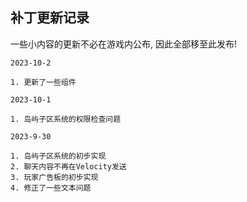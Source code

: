 ## 补丁更新记录

一些小内容的更新不必在游戏内公布, 因此全部移至此发布!

```
2023-10-2

1. 更新了一些组件
```

```
2023-10-1

1. 岛屿子区系统的权限检查问题
```

```
2023-9-30

1. 岛屿子区系统的初步实现
2. 聊天内容不再在Velocity发送
3. 玩家广告板的初步实现
4. 修正了一些文本问题
```